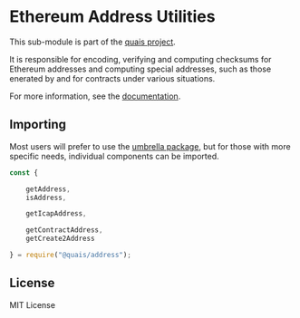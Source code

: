 Ethereum Address Utilities
==========================

This sub-module is part of the [quais project](https://github.com/quais-io/quais.js).

It is responsible for encoding, verifying and computing checksums for
Ethereum addresses and computing special addresses, such as those
enerated by and for contracts under various situations.

For more information, see the [documentation](https://docs.quais.io/v5/api/utils/address/).

Importing
---------

Most users will prefer to use the [umbrella package](https://www.npmjs.com/package/quais),
but for those with more specific needs, individual components can be imported.

```javascript
const {

    getAddress,
    isAddress,

    getIcapAddress,

    getContractAddress,
    getCreate2Address

} = require("@quais/address");
```

License
-------

MIT License
